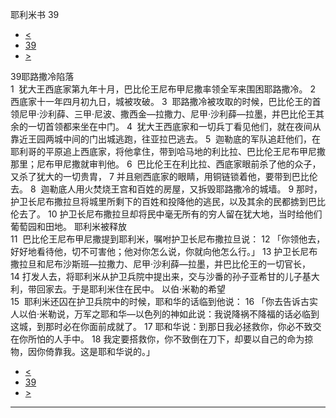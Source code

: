 ﻿





 耶利米书 39




* [<](bible/JER38.md)
* [39](bible/JER.md)
* [>](bible/JER40.md)



 
39耶路撒冷陷落  
1  犹大王西底家第九年十月，巴比伦王尼布甲尼撒率领全军来围困耶路撒冷。 
2  西底家十一年四月初九日，城被攻破。 
3  耶路撒冷被攻取的时候，巴比伦王的首领尼甲·沙利薛、三甲·尼波、撒西金—拉撒力、尼甲·沙利薛—拉墨，并巴比伦王其余的一切首领都来坐在中门。 
4  犹大王西底家和一切兵丁看见他们，就在夜间从靠近王园两城中间的门出城逃跑，往亚拉巴逃去。 
5  迦勒底的军队追赶他们，在耶利哥的平原追上西底家，将他拿住，带到哈马地的利比拉、巴比伦王尼布甲尼撒那里；尼布甲尼撒就审判他。 
6  巴比伦王在利比拉、西底家眼前杀了他的众子，又杀了犹大的一切贵胄， 
7 并且剜西底家的眼睛，用铜链锁着他，要带到巴比伦去。 
8  迦勒底人用火焚烧王宫和百姓的房屋，又拆毁耶路撒冷的城墙。 
9 那时，护卫长尼布撒拉旦将城里所剩下的百姓和投降他的逃民，以及其余的民都掳到巴比伦去了。 
10 护卫长尼布撒拉旦却将民中毫无所有的穷人留在犹大地，当时给他们葡萄园和田地。 耶利米被释放  
11  巴比伦王尼布甲尼撒提到耶利米，嘱咐护卫长尼布撒拉旦说： 
12 「你领他去，好好地看待他，切不可害他；他对你怎么说，你就向他怎么行。」 
13 护卫长尼布撒拉旦和尼布沙斯班—拉撒力、尼甲·沙利薛—拉墨，并巴比伦王的一切官长， 
14 打发人去，将耶利米从护卫兵院中提出来，交与沙番的孙子亚希甘的儿子基大利，带回家去。于是耶利米住在民中。 以伯·米勒的希望  
15  耶利米还囚在护卫兵院中的时候，耶和华的话临到他说： 
16 「你去告诉古实人以伯·米勒说，万军之耶和华—以色列的神如此说：我说降祸不降福的话必临到这城，到那时必在你面前成就了。 
17 耶和华说：到那日我必拯救你，你必不致交在你所怕的人手中。 
18 我定要搭救你，你不致倒在刀下，却要以自己的命为掠物，因你倚靠我。这是耶和华说的。」 
* [<](bible/JER38.md)
* [39](bible/JER.md)
* [>](bible/JER40.md)





---









